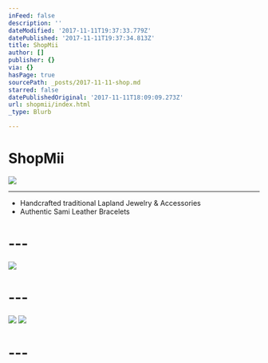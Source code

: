 ```yaml
---
inFeed: false
description: ''
dateModified: '2017-11-11T19:37:33.779Z'
datePublished: '2017-11-11T19:37:34.813Z'
title: ShopMii
author: []
publisher: {}
via: {}
hasPage: true
sourcePath: _posts/2017-11-11-shop.md
starred: false
datePublishedOriginal: '2017-11-11T18:09:09.273Z'
url: shopmii/index.html
_type: Blurb

---
```

# **ShopMii**
![](https://the-grid-user-content.s3-us-west-2.amazonaws.com/86e31ea2-9bb3-4bae-b124-050495ce46c7.jpg)

---

* Handcrafted traditional Lapland Jewelry & Accessories
* Authentic Sami Leather Bracelets

# ---
![](https://the-grid-user-content.s3-us-west-2.amazonaws.com/d1107e51-5782-4ab9-8d25-682da519a1d6.jpg)

# ---
![](https://the-grid-user-content.s3-us-west-2.amazonaws.com/25bb7c62-8f9e-4f3a-926b-1b6b8e7f1236.png)
![](https://the-grid-user-content.s3-us-west-2.amazonaws.com/a322345d-3947-4e4b-8bf3-0eec6e774399.png)

# ---
